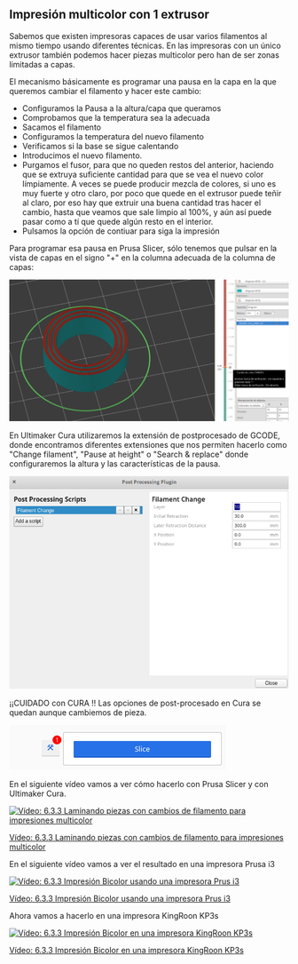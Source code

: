 ## Impresión multicolor con 1 extrusor

Sabemos que existen impresoras capaces de usar varios filamentos al mismo tiempo usando diferentes técnicas. En las impresoras con un único extrusor también podemos hacer piezas multicolor pero han de ser zonas limitadas a capas.

El mecanismo básicamente es programar una pausa en la capa en la que queremos cambiar el filamento y hacer este cambio:

* Configuramos la Pausa a la altura/capa que queramos
* Comprobamos que la temperatura sea la adecuada
* Sacamos el filamento
* Configuramos  la temperatura del nuevo filamento 
* Verificamos si la base se sigue calentando
* Introducimos el nuevo filamento.
* Purgamos el fusor, para que no queden restos del anterior, haciendo que se extruya suficiente cantidad para que se vea el nuevo color límpiamente. A veces se puede producir mezcla de colores, si uno es muy fuerte y otro claro, por poco que quede en el extrusor puede teñir al claro, por eso hay que extruir una buena cantidad tras hacer el cambio, hasta que veamos que sale limpio al 100%, y aún así puede pasar como a tí que quede algún resto en el interior.
* Pulsamos la opción de contiuar para siga la impresión

Para programar esa pausa en Prusa Slicer, sólo tenemos que pulsar en la vista de capas en el signo "+" en la columna adecuada de la columna de capas:

![Programación de cambio de filamento en PrusaSlicer](./images/cambioFilamentoPrusa.png)


En Ultimaker Cura utilizaremos la extensión de postprocesado de GCODE, donde encontramos diferentes extensiones que nos permiten hacerlo como "Change filament", "Pause at height" o "Search & replace" donde configuraremos la altura y las características de la pausa.

![Extensión de postprocesado](./images/ExtensionPostprocesado.png)


¡¡CUIDADO con CURA !! Las opciones de post-procesado en Cura se quedan aunque cambiemos de pieza.

![Señal de que hay scripts de post procesado activos](./images/ScriptsPostprocesado.png)

En el siguiente vídeo vamos a ver cómo hacerlo con Prusa Slicer y con Ultimaker Cura. 


[![Vídeo: 6.3.3 Laminando piezas con cambios de filamento para impresiones multicolor](https://img.youtube.com/vi/hpHaA-ts89w/0.jpg)](https://drive.google.com/file/d/1-aN93x5C3Frgwkc-X4B1nJvS4mTC_YK0/view?usp=sharing)

[Vídeo: 6.3.3 Laminando piezas con cambios de filamento para impresiones multicolor](https://drive.google.com/file/d/1-aN93x5C3Frgwkc-X4B1nJvS4mTC_YK0/view?usp=sharing)

En el siguiente vídeo vamos a ver el resultado en una impresora Prusa i3

[![Vídeo: 6.3.3 Impresión Bicolor usando una impresora Prus i3](https://img.youtube.com/vi/GMtm66EDobs/0.jpg)](https://drive.google.com/file/d/1V0dzk11nCsnFNNcTsqKjmfbra4ERZgcV/view?usp=sharing)

[Vídeo: 6.3.3 Impresión Bicolor usando una impresora Prus i3](https://drive.google.com/file/d/1V0dzk11nCsnFNNcTsqKjmfbra4ERZgcV/view?usp=sharing)

Ahora vamos a hacerlo en una impresora KingRoon KP3s


[![Vídeo: 6.3.3 Impresión Bicolor en una impresora KingRoon KP3s](https://img.youtube.com/vi/GqjyWON5qSM/0.jpg)](https://drive.google.com/file/d/1hy--Nog416CY-J9A9p0LUG5Kx6jSNwP6/view?usp=sharing)

[Vídeo: 6.3.3 Impresión Bicolor en una impresora KingRoon KP3s](https://drive.google.com/file/d/1hy--Nog416CY-J9A9p0LUG5Kx6jSNwP6/view?usp=sharing)

